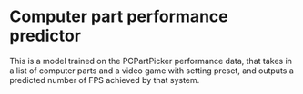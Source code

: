 # Computer part performance predictor
This is a model trained on the PCPartPicker performance data, that takes in a list of computer parts and a video game with setting preset, and outputs a predicted number of FPS achieved by that system.
